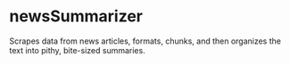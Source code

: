 # newsSummarizer
Scrapes data from news articles, formats, chunks, and then organizes the text into pithy, bite-sized summaries.
